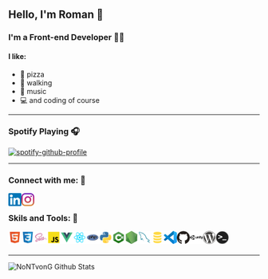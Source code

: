 ## Hello, I'm Roman :wave:

### I'm a Front-end Developer 👨‍💻

#### I like:

- :pizza: pizza
- :walking: walking
- :musical_note: music
- :computer: and coding of course

---

### Spotify Playing :headphones:

[![spotify-github-profile](https://spotify-github-profile.vercel.app/api/view?uid=nontvong&cover_image=true&theme=novatorem)](https://github.com/kittinan/spotify-github-profile)

---

### Connect with me: :email:

[<img align="left" alt="HTML5" width="26px" src="icons/linkedin.svg" />][linkedin]
[<img align="left" alt="HTML5" width="26px" src="icons/instagram.svg" />][instagram]

<br />

### Skils and Tools: :page_facing_up:

<img align="left" alt="HTML5" width="26px" src="icons/html.svg" />
<img align="left" alt="HTML5" width="26px" src="icons/css.svg" />
<img align="left" alt="HTML5" width="26px" src="icons/sass.svg" />
<img align="left" alt="HTML5" width="26px" src="icons/js.svg" />
<img align="left" alt="HTML5" width="26px" src="icons/vue.svg" />
<img align="left" alt="HTML5" width="26px" src="icons/reactjs.svg" />
<!-- <br/>
<br/> -->
<img align="left" alt="HTML5" width="26px" src="icons/php.svg" />
<img align="left" alt="HTML5" width="26px" src="icons/python.svg" />
<img align="left" alt="HTML5" width="26px" src="icons/csharp.svg" />
<!-- <br/>
<br/> -->
<img align="left" alt="Nodejs" width="26px" src="https://raw.githubusercontent.com/github/explore/80688e429a7d4ef2fca1e82350fe8e3517d3494d/topics/nodejs/nodejs.png"/>
<img align="left" alt="HTML5" width="26px" src="icons/mysql.svg" />
<img align="left" alt="HTML5" width="26px" src="icons/sql.svg" />
<img align="left" alt="VSCode" width="26px" src="https://raw.githubusercontent.com/github/explore/80688e429a7d4ef2fca1e82350fe8e3517d3494d/topics/visual-studio-code/visual-studio-code.png" />
<img align="left" alt="Github" width="26px" src="https://raw.githubusercontent.com/github/explore/89bdd9644f44d1b12180fd512b95574fe4c54617/topics/github-api/github-api.png" />
<img align="left" alt="Unity" width="26px" src="https://raw.githubusercontent.com/github/explore/80688e429a7d4ef2fca1e82350fe8e3517d3494d/topics/unity/unity.png" />
<img align="left" alt="Wordpress" width="26px" src="https://raw.githubusercontent.com/github/explore/80688e429a7d4ef2fca1e82350fe8e3517d3494d/topics/wordpress/wordpress.png" />
<img align="left" alt="Terminal" width="26px" src="https://raw.githubusercontent.com/github/explore/d92924b1d925bb134e308bd29c9de6c302ed3beb/topics/terminal/terminal.png" />
<br />
<br />

---

<img align="left" alt="NoNTvonG Github Stats" src="https://github-readme-stats.vercel.app/api?username=nontvong&show_icons=true&hide_border=true">

[linkedin]: https://www.linkedin.com/in/roman-pyrih-19333a1a1/
[instagram]: https://www.instagram.com/nontvong/
